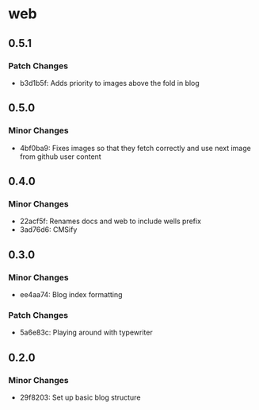 # web

## 0.5.1

### Patch Changes

- b3d1b5f: Adds priority to images above the fold in blog

## 0.5.0

### Minor Changes

- 4bf0ba9: Fixes images so that they fetch correctly and use next image from github user content

## 0.4.0

### Minor Changes

- 22acf5f: Renames docs and web to include wells prefix
- 3ad76d6: CMSify

## 0.3.0

### Minor Changes

- ee4aa74: Blog index formatting

### Patch Changes

- 5a6e83c: Playing around with typewriter

## 0.2.0

### Minor Changes

- 29f8203: Set up basic blog structure
